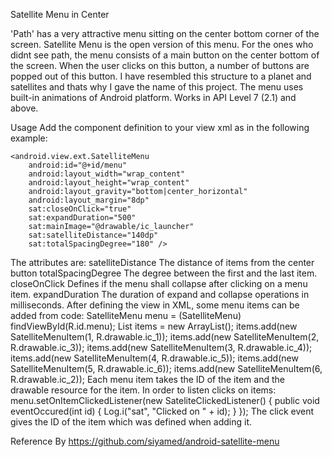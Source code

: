 ﻿Satellite Menu in Center 

'Path' has a very attractive menu sitting on the center bottom corner of the screen. Satellite Menu is the open version of this menu. 
For the ones who didnt see path, the menu consists of a main button on the center bottom of the screen. When the user clicks on this button, a number of buttons are popped out of this button. I have resembled this structure to a planet and satellites and thats why I gave the name of this project. 
The menu uses built-in animations of Android platform. 
Works in API Level 7 (2.1) and above.


Usage
Add the component definition to your view xml as in the following example:
<?xml version="1.0" encoding="utf-8"?>
<FrameLayout xmlns:android="http://schemas.android.com/apk/res/android"
    xmlns:sat="http://schemas.android.com/apk/res/android.view.ext"
    android:layout_width="fill_parent"
    android:layout_height="fill_parent"
    android:orientation="vertical" >

    <android.view.ext.SatelliteMenu
        android:id="@+id/menu"
        android:layout_width="wrap_content"
        android:layout_height="wrap_content"
        android:layout_gravity="bottom|center_horizontal"
        android:layout_margin="8dp"
        sat:closeOnClick="true"
        sat:expandDuration="500"
        sat:mainImage="@drawable/ic_launcher"
        sat:satelliteDistance="140dp"
        sat:totalSpacingDegree="180" />

</FrameLayout>


The attributes are:
satelliteDistance The distance of items from the center button 
totalSpacingDegree The degree between the first and the last item. 
closeOnClick Defines if the menu shall collapse after clicking on a menu item. 
expandDuration The duration of expand and collapse operations in milliseconds. 
After defining the view in XML, some menu items can be added from code:
SatelliteMenu menu = (SatelliteMenu) findViewById(R.id.menu);
List<SatelliteMenuItem> items = new ArrayList<SatelliteMenuItem>();
items.add(new SatelliteMenuItem(1, R.drawable.ic_1));
items.add(new SatelliteMenuItem(2, R.drawable.ic_3));
items.add(new SatelliteMenuItem(3, R.drawable.ic_4));
items.add(new SatelliteMenuItem(4, R.drawable.ic_5));
items.add(new SatelliteMenuItem(5, R.drawable.ic_6));
items.add(new SatelliteMenuItem(6, R.drawable.ic_2));
Each menu item takes the ID of the item and the drawable resource for the item. 
In order to listen clicks on items:
menu.setOnItemClickedListener(new SateliteClickedListener() {
  public void eventOccured(int id) {
    Log.i("sat", "Clicked on " + id);
  }
});
The click event gives the ID of the item which was defined when adding it. 


Reference By         https://github.com/siyamed/android-satellite-menu 
